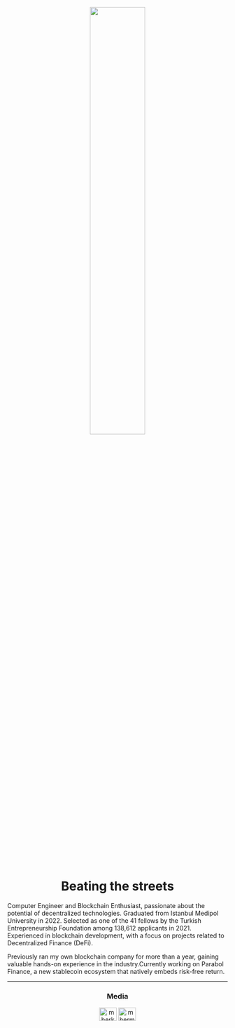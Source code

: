 <p align="center">
<img src="https://github.com/berkayermis/Berkayermis/assets/67913214/a2c9268a-1787-426b-a57e-a119f67acecc" width="50%"/>
</p>

<h1 align="center">Beating the streets</h1>
  
Computer Engineer and Blockchain Enthusiast, passionate about the potential of decentralized technologies. Graduated from Istanbul Medipol University in 2022. Selected as one of the 41 fellows by the Turkish Entrepreneurship Foundation among 138,612 applicants in 2021. Experienced in blockchain development, with a focus on projects related to Decentralized Finance (DeFi).

Previously ran my own blockchain company for more than a year, gaining valuable hands-on experience in the industry.Currently working on Parabol Finance, a new stablecoin ecosystem that natively embeds risk-free return.
  
<hr>

<h3 align="center">Media</h3>
<p align="center">
<a href="https://twitter.com/mberkayermis" target="blank"><img align="center" src="https://cdn.jsdelivr.net/npm/simple-icons@3.0.1/icons/twitter.svg" alt="mberkayermis" height="30" width="40" /></a>
<a href="https://linkedin.com/in/mbermis" target="blank"><img align="center" src="https://cdn.jsdelivr.net/npm/simple-icons@3.0.1/icons/linkedin.svg" alt="mbermis" height="30" width="40" /></a>
</p>
